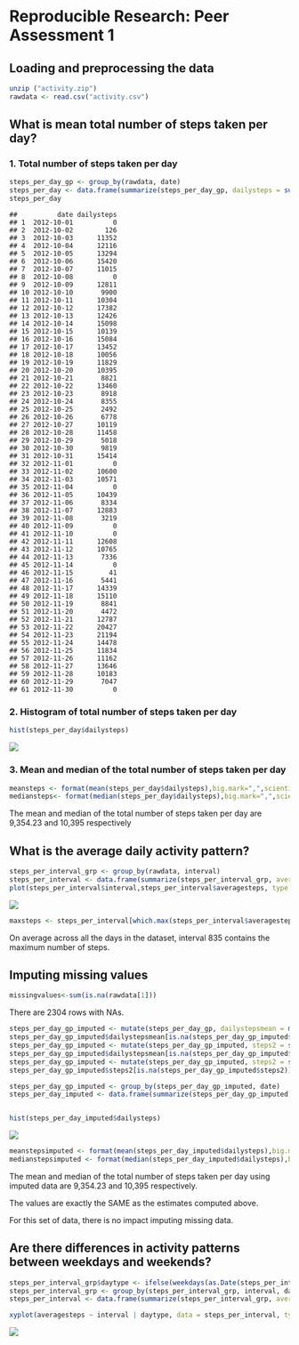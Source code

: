 # Reproducible Research: Peer Assessment 1


## Loading and preprocessing the data

```r
unzip ("activity.zip")
rawdata <- read.csv("activity.csv")
```



## What is mean total number of steps taken per day?

### 1. Total number of steps taken per day

```r
steps_per_day_gp <- group_by(rawdata, date)
steps_per_day <- data.frame(summarize(steps_per_day_gp, dailysteps = sum(steps, na.rm = T)))
steps_per_day
```

```
##          date dailysteps
## 1  2012-10-01          0
## 2  2012-10-02        126
## 3  2012-10-03      11352
## 4  2012-10-04      12116
## 5  2012-10-05      13294
## 6  2012-10-06      15420
## 7  2012-10-07      11015
## 8  2012-10-08          0
## 9  2012-10-09      12811
## 10 2012-10-10       9900
## 11 2012-10-11      10304
## 12 2012-10-12      17382
## 13 2012-10-13      12426
## 14 2012-10-14      15098
## 15 2012-10-15      10139
## 16 2012-10-16      15084
## 17 2012-10-17      13452
## 18 2012-10-18      10056
## 19 2012-10-19      11829
## 20 2012-10-20      10395
## 21 2012-10-21       8821
## 22 2012-10-22      13460
## 23 2012-10-23       8918
## 24 2012-10-24       8355
## 25 2012-10-25       2492
## 26 2012-10-26       6778
## 27 2012-10-27      10119
## 28 2012-10-28      11458
## 29 2012-10-29       5018
## 30 2012-10-30       9819
## 31 2012-10-31      15414
## 32 2012-11-01          0
## 33 2012-11-02      10600
## 34 2012-11-03      10571
## 35 2012-11-04          0
## 36 2012-11-05      10439
## 37 2012-11-06       8334
## 38 2012-11-07      12883
## 39 2012-11-08       3219
## 40 2012-11-09          0
## 41 2012-11-10          0
## 42 2012-11-11      12608
## 43 2012-11-12      10765
## 44 2012-11-13       7336
## 45 2012-11-14          0
## 46 2012-11-15         41
## 47 2012-11-16       5441
## 48 2012-11-17      14339
## 49 2012-11-18      15110
## 50 2012-11-19       8841
## 51 2012-11-20       4472
## 52 2012-11-21      12787
## 53 2012-11-22      20427
## 54 2012-11-23      21194
## 55 2012-11-24      14478
## 56 2012-11-25      11834
## 57 2012-11-26      11162
## 58 2012-11-27      13646
## 59 2012-11-28      10183
## 60 2012-11-29       7047
## 61 2012-11-30          0
```

### 2. Histogram of total number of steps taken per day

```r
hist(steps_per_day$dailysteps)
```

![](PA1_template_files/figure-html/unnamed-chunk-1-1.png)<!-- -->

### 3. Mean and median of the total number of steps taken per day

```r
meansteps <- format(mean(steps_per_day$dailysteps),big.mark=",",scientific=FALSE)
mediansteps<- format(median(steps_per_day$dailysteps),big.mark=",",scientific=FALSE)
```

The mean and median of the total number of steps taken per day are 9,354.23 and 10,395 respectively

## What is the average daily activity pattern?

```r
steps_per_interval_grp <- group_by(rawdata, interval)
steps_per_interval <- data.frame(summarize(steps_per_interval_grp, averagesteps = mean(steps, na.rm =T)))
plot(steps_per_interval$interval,steps_per_interval$averagesteps, type ='l', xlab="5-minute interval", ylab="Average number of steps")
```

![](PA1_template_files/figure-html/unnamed-chunk-3-1.png)<!-- -->

```r
maxsteps <- steps_per_interval[which.max(steps_per_interval$averagesteps),1]
```

On average across all the days in the dataset, interval 835 contains the maximum number of steps.

## Imputing missing values

```r
missingvalues<-sum(is.na(rawdata[1]))
```
There are 2304 rows with NAs.


```r
steps_per_day_gp_imputed <- mutate(steps_per_day_gp, dailystepsmean = mean(steps, na.rm = T))
steps_per_day_gp_imputed$dailystepsmean[is.na(steps_per_day_gp_imputed$dailystepsmean)] <-0
steps_per_day_gp_imputed <- mutate(steps_per_day_gp_imputed, steps2 = steps)
steps_per_day_gp_imputed$dailystepsmean[is.na(steps_per_day_gp_imputed$dailystepsmean)] <-0
steps_per_day_gp_imputed <- mutate(steps_per_day_gp_imputed, steps2 = steps)
steps_per_day_gp_imputed$steps2[is.na(steps_per_day_gp_imputed$steps2)] <- steps_per_day_gp_imputed$dailystepsmean[is.na(steps_per_day_gp_imputed$steps2)]

steps_per_day_gp_imputed <- group_by(steps_per_day_gp_imputed, date)
steps_per_day_imputed <- data.frame(summarize(steps_per_day_gp_imputed, dailysteps = sum(steps2, na.rm = T)))


hist(steps_per_day_imputed$dailysteps)
```

![](PA1_template_files/figure-html/unnamed-chunk-5-1.png)<!-- -->


```r
meanstepsimputed <- format(mean(steps_per_day_imputed$dailysteps),big.mark=",",scientific=FALSE)
medianstepsimputed <- format(median(steps_per_day_imputed$dailysteps),big.mark=",",scientific=FALSE)
```
The mean and median of the total number of steps taken per day using imputed data are 9,354.23 and 10,395 respectively.

The values are exactly the SAME as the estimates computed above.

For this set of data, there is no impact imputing missing data.


## Are there differences in activity patterns between weekdays and weekends?

```r
steps_per_interval_grp$daytype <- ifelse(weekdays(as.Date(steps_per_interval_grp$date)) %in% c("Saturday", "Sunday"), "weekend", "weekday")
steps_per_interval_grp <- group_by(steps_per_interval_grp, interval, daytype)
steps_per_interval <- data.frame(summarize(steps_per_interval_grp, averagesteps = mean(steps, na.rm =T)))

xyplot(averagesteps ~ interval | daytype, data = steps_per_interval, type="l", cex = 1.5, xlab="Interval", ylab="Number of steps", layout=c(1,2))
```

![](PA1_template_files/figure-html/unnamed-chunk-7-1.png)<!-- -->
